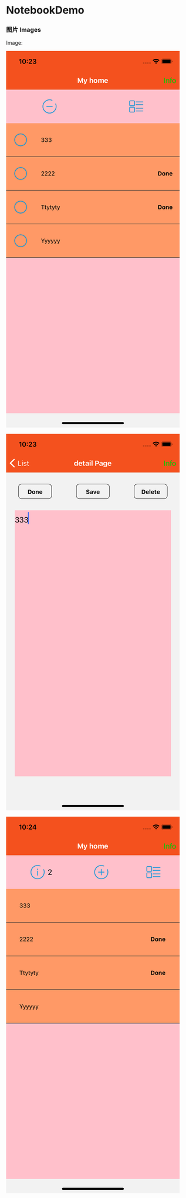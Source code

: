 # NotebookDemo


### 图片 Images

Image:

![](https://raw.githubusercontent.com/xiongben/NotebookDemo/master/app-image/1.png)

![](https://raw.githubusercontent.com/xiongben/NotebookDemo/master/app-image/2.png)

![](https://raw.githubusercontent.com/xiongben/NotebookDemo/master/app-image/3.png)
